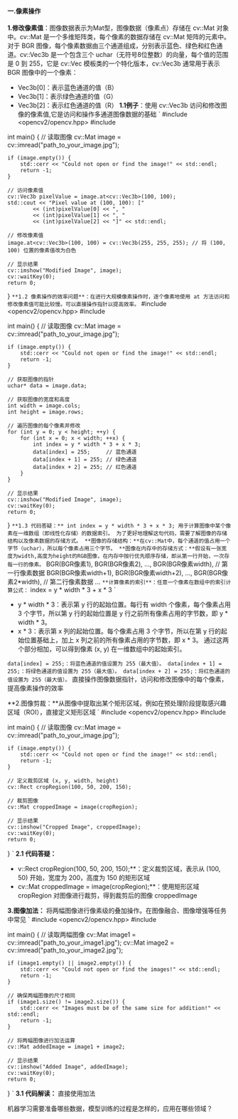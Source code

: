 #### 一.像素操作
**1.修改像素值**：图像数据表示为Mat型，图像数据（像素点）存储在 cv::Mat 对象中。cv::Mat 是一个多维矩阵类，每个像素的数据存储在 cv::Mat 矩阵的元素中。对于 BGR 图像，每个像素数据由三个通道组成，分别表示蓝色、绿色和红色通道。cv::Vec3b 是一个包含三个 uchar（无符号8位整数）的向量，每个值的范围是 0 到 255，它是 cv::Vec 模板类的一个特化版本，cv::Vec3b 通常用于表示 BGR 图像中的一个像素：
   * Vec3b[0]：表示蓝色通道的值（B）
   * Vec3b[1]：表示绿色通道的值（G）
   * Vec3b[2]：表示红色通道的值（R）
 **1.1例子**：使用 cv::Vec3b 访问和修改图像的像素值,它是访问和操作多通道图像数据的基础
`
#include <opencv2/opencv.hpp>
#include <iostream>

int main() {
    // 读取图像
    cv::Mat image = cv::imread("path_to_your_image.jpg");

    if (image.empty()) {
        std::cerr << "Could not open or find the image!" << std::endl;
        return -1;
    }

    // 访问像素值
    cv::Vec3b pixelValue = image.at<cv::Vec3b>(100, 100);
    std::cout << "Pixel value at (100, 100): ["
            << (int)pixelValue[0] << ", "
            << (int)pixelValue[1] << ", "
            << (int)pixelValue[2] << "]" << std::endl;

    // 修改像素值
    image.at<cv::Vec3b>(100, 100) = cv::Vec3b(255, 255, 255); // 将 (100, 100) 位置的像素值改为白色

    // 显示结果
    cv::imshow("Modified Image", image);
    cv::waitKey(0);
    return 0;
}
`
**1.2 像素操作的效率问题**：在进行大规模像素操作时，逐个像素地使用 at 方法访问和修改像素值可能比较慢。可以直接操作指针以提高效率。
`
#include <opencv2/opencv.hpp>
#include <iostream>

int main() {
    // 读取图像
    cv::Mat image = cv::imread("path_to_your_image.jpg");

    if (image.empty()) {
        std::cerr << "Could not open or find the image!" << std::endl;
        return -1;
    }

    // 获取图像的指针
    uchar* data = image.data;

    // 获取图像的宽度和高度
    int width = image.cols;
    int height = image.rows;

    // 遍历图像的每个像素并修改
    for (int y = 0; y < height; ++y) {
        for (int x = 0; x < width; ++x) {
            int index = y * width * 3 + x * 3;
            data[index] = 255;     // 蓝色通道
            data[index + 1] = 255; // 绿色通道
            data[index + 2] = 255; // 红色通道
        }
    }

    // 显示结果
    cv::imshow("Modified Image", image);
    cv::waitKey(0);
    return 0;
}
`
**1.3 代码答疑：** int index = y * width * 3 + x * 3;
用于计算图像中某个像素在一维数组（即线性化存储）的数据索引。
为了更好地理解这句代码，需要了解图像的存储结构以及像素数据的存储方式。
**图像的存储结构：**在cv::Mat中，每个通道的值占用一个字节（uchar），所以每个像素占用三个字节。
**图像在内存中的存储方式：**假设有一张宽度为width,高度为height的RGB图像，在内存中按行优先顺序存储，即从第一行开始，一次存每一行的像素。
`
BGR(BGR像素1), BGR(BGR像素2), ..., BGR(BGR像素width),   // 第一行像素数据
BGR(BGR像素width+1), BGR(BGR像素width+2), ..., BGR(BGR像素2*width),  // 第二行像素数据
...
`
**计算像素的索引**：任意一个像素在数组中的索引计算公式：
`
index = y * width * 3 + x * 3
`
*  y * width * 3：表示第 y 行的起始位置。每行有 width 个像素，每个像素占用 3 个字节，所以第 y 行的起始位置是 y 行之前所有像素占用的字节数，即 y * width * 3。
* x * 3：表示第 x 列的起始位置。每个像素占用 3 个字节，所以在第 y 行的起始位置基础上，加上 x 列之前的所有像素占用的字节数，即 x * 3。
通过这两个部分相加，可以得到像素 (x, y) 在一维数组中的起始索引。

`
data[index] = 255;：将蓝色通道的值设置为 255（最大值）。
data[index + 1] = 255;：将绿色通道的值设置为 255（最大值）。
data[index + 2] = 255;：将红色通道的值设置为 255（最大值）。
`
直接操作图像数据指针，访问和修改图像中的每个像素，提高像素操作的效率

**2.图像剪裁：**从图像中提取出某个矩形区域，例如在预处理阶段提取感兴趣区域（ROI），直接定义矩形区域
`
#include <opencv2/opencv.hpp>
#include <iostream>

int main() {
    // 读取图像
    cv::Mat image = cv::imread("path_to_your_image.jpg");

    if (image.empty()) {
        std::cerr << "Could not open or find the image!" << std::endl;
        return -1;
    }

    // 定义裁剪区域 (x, y, width, height)
    cv::Rect cropRegion(100, 50, 200, 150);

    // 裁剪图像
    cv::Mat croppedImage = image(cropRegion);

    // 显示结果
    cv::imshow("Cropped Image", croppedImage);
    cv::waitKey(0);
    return 0;
}
`
**2.1 代码答疑：**
* v::Rect cropRegion(100, 50, 200, 150);**：定义裁剪区域，表示从 (100, 50) 开始，宽度为 200，高度为 150 的矩形区域
* cv::Mat croppedImage = image(cropRegion);**：使用矩形区域 cropRegion 对图像进行裁剪，得到裁剪后的图像 croppedImage

**3.图像加法：** 将两幅图像进行像素级的叠加操作。在图像融合、图像增强等任务中常见
`
#include <opencv2/opencv.hpp>
#include <iostream>

int main() {
    // 读取两幅图像
    cv::Mat image1 = cv::imread("path_to_your_image1.jpg");
    cv::Mat image2 = cv::imread("path_to_your_image2.jpg");

    if (image1.empty() || image2.empty()) {
        std::cerr << "Could not open or find the images!" << std::endl;
        return -1;
    }

    // 确保两幅图像的尺寸相同
    if (image1.size() != image2.size()) {
        std::cerr << "Images must be of the same size for addition!" << std::endl;
        return -1;
    }

    // 将两幅图像进行加法运算
    cv::Mat addedImage = image1 + image2;

    // 显示结果
    cv::imshow("Added Image", addedImage);
    cv::waitKey(0);
    return 0;
}
`
**3.1 代码解读：** 直接使用加法

机器学习需要准备哪些数据，模型训练的过程是怎样的，应用在哪些领域？




